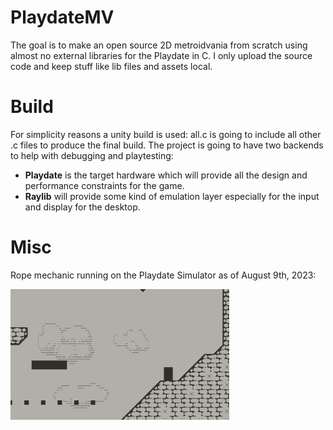 # PlaydateMV
The goal is to make an open source 2D metroidvania from scratch using almost no external libraries for the Playdate in C. I only upload the source code and keep stuff like lib files and assets local.

# Build

For simplicity reasons a unity build is used: all.c is going to include all other .c files to produce the final build. The project is going to have two backends to help with debugging and playtesting:
- **Playdate** is the target hardware which will provide all the design and performance constraints for the game.
- **Raylib** will provide some kind of emulation layer especially for the input and display for the desktop.

# Misc

Rope mechanic running on the Playdate Simulator as of August 9th, 2023:

<img src="misc/animation_02.gif" width="350" />
